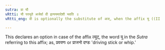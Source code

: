```yaml
---
sutra: वा यौ
vRtti: यौ परभूते अजेर्वा वी इत्ययमादेशौ भवति ॥
vRtti_eng: वी is optionally the substitute of अज्, when the affix यु ((III. 3. 15) &c.) follows.

---
```

This declares an option in case of the affix ल्युट्, the word यु in the _Sutra_ referring to this affix; as, प्रवयणः or प्राजनो दण्डः 'driving stick or whip.'